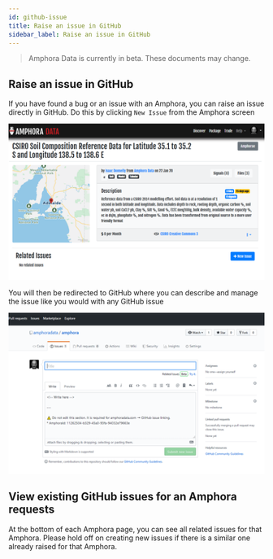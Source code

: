 ```yaml
---
id: github-issue
title: Raise an issue in GitHub
sidebar_label: Raise an issue in GitHub
---
```


> Amphora Data is currently in beta. These documents may change.


## Raise an issue in GitHub

If you have found a bug or an issue with an Amphora, you can raise an issue directly in GitHub. Do this by clicking `New Issue` from the Amphora screen

![GitHub issue, Screenshot](/docs/assets/screenshots/github-issue.png)

You will then be redirected to GitHub where you can describe and manage the issue like you would with any GitHub issue

![Issue on github, Screenshot](/docs/assets/screenshots/Issue-on-github.png)


## View existing GitHub issues for an Amphora requests

At the bottom of each Amphora page, you can see all related issues for that Amphora. Please hold off on creating new issues if there is a similar one already raised for that Amphora.